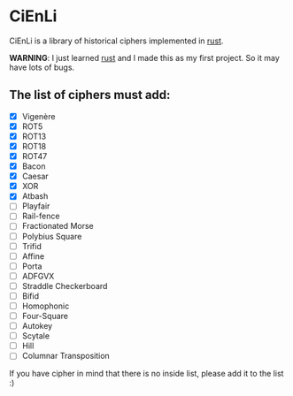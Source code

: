 # CiEnLi

CiEnLi is a library of historical ciphers implemented in [rust](https://www.rust-lang.org/).

**WARNING**: I just learned [rust](https://www.rust-lang.org/) and I made this as my first project. So it may have lots of bugs.

## The list of ciphers must add:
- [x] Vigenère
- [x] ROT5
- [x] ROT13 
- [x] ROT18
- [x] ROT47
- [x] Bacon
- [x] Caesar
- [x] XOR
- [x] Atbash
- [ ] Playfair
- [ ] Rail-fence
- [ ] Fractionated Morse
- [ ] Polybius Square
- [ ] Trifid
- [ ] Affine
- [ ] Porta
- [ ] ADFGVX
- [ ] Straddle Checkerboard
- [ ] Bifid
- [ ] Homophonic
- [ ] Four-Square
- [ ] Autokey
- [ ] Scytale
- [ ] Hill
- [ ] Columnar Transposition

If you have cipher in mind that there is no inside list, please add it to the list :)
